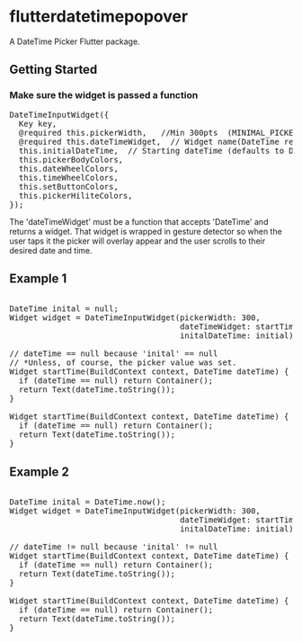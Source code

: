 # flutterdatetimepopover

A DateTime Picker Flutter package.

## Getting Started

### Make sure the widget is passed a function

<pre>
DateTimeInputWidget({
  Key key,
  @required this.pickerWidth,   //Min 300pts  (MINIMAL_PICKER_WIDTH)
  @required this.dateTimeWidget,  // Widget name(DateTime result){}
  this.initialDateTime,  // Starting dateTime (defaults to DateTime.now())
  this.pickerBodyColors,
  this.dateWheelColors,
  this.timeWheelColors,
  this.setButtonColors,
  this.pickerHiliteColors,
});
</pre>
The 'dateTimeWidget' must be a function that accepts 'DateTime' and returns a widget.
That widget is wrapped in gesture detector so when the user taps it the picker will overlay
appear and the user scrolls to their desired date and time.

## Example 1

<pre>

DateTime inital = null;
Widget widget = DateTimeInputWidget(pickerWidth: 300,
                                    dateTimeWidget: startTime,
                                    initalDateTime: initial);

// dateTime == null because 'inital' == null
// *Unless, of course, the picker value was set.
Widget startTime(BuildContext context, DateTime dateTime) {
  if (dateTime == null) return Container();
  return Text(dateTime.toString());
}

Widget startTime(BuildContext context, DateTime dateTime) {
  if (dateTime == null) return Container();
  return Text(dateTime.toString());
}
</pre>

## Example 2

<pre>

DateTime inital = DateTime.now();
Widget widget = DateTimeInputWidget(pickerWidth: 300,
                                    dateTimeWidget: startTime,
                                    initalDateTime: initial);

// dateTime != null because 'inital' != null
Widget startTime(BuildContext context, DateTime dateTime) {
  if (dateTime == null) return Container();
  return Text(dateTime.toString());
}

Widget startTime(BuildContext context, DateTime dateTime) {
  if (dateTime == null) return Container();
  return Text(dateTime.toString());
}
</pre>